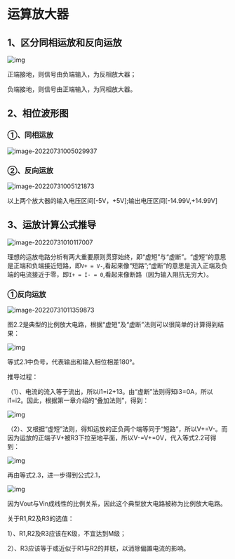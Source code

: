 # 运算放大器

## 1、区分同相运放和反向运放

 ![img](https://pic-1304959529.cos.ap-guangzhou.myqcloud.com/DB/4610b912c8fcc3ce01db07059f45d688d43f20e9)

正端接地，则信号由负端输入，为反相放大器；

负端接地，则信号由正端输入，为同相放大器。

## 2、相位波形图

###  ①、同相运放

![image-20220731005029937](https://pic-1304959529.cos.ap-guangzhou.myqcloud.com/DB/image-20220731005029937.png)

### ②、反向运放

![image-20220731005121873](https://pic-1304959529.cos.ap-guangzhou.myqcloud.com/DB/image-20220731005121873.png)

以上两个放大器的输入电压区间[-5V，+5V];输出电压区间[-14.99V,+14.99V]

## 3、运放计算公式推导

![image-20220731010117007](https://pic-1304959529.cos.ap-guangzhou.myqcloud.com/DB/image-20220731010117007.png)

理想的运放电路分析有两大重要原则贯穿始终，即“虚短”与“虚断”。“虚短”的意思是正端和负端接近短路，即`V+ = V-`,看起来像“短路”;“虚断”的意思是流入正端及负端的电流接近于零，即`I+ = I- = 0`,看起来像断路（因为输入阻抗无穷大）。

### ①反向运放

![image-20220731011359873](https://pic-1304959529.cos.ap-guangzhou.myqcloud.com/DB/image-20220731011359873.png)

图2.2是典型的比例放大电路，根据“虚短”及“虚断”法则可以很简单的计算得到结果：

![img](https://pic-1304959529.cos.ap-guangzhou.myqcloud.com/DB/v2-7e3beb741c5d71697bfa56f796d597a8_720w.png)

等式2.1中负号，代表输出和输入相位相差180°。

推导过程：

（1）、电流的流入等于流出，所以i1=i2+13。由“虚断”法则得知i3=0A，所以i1=i2。因此，根据第一章介绍的“叠加法则”，得到：

![img](https://pic-1304959529.cos.ap-guangzhou.myqcloud.com/DB/v2-1e8d097ba06909490ca6ea07bb63a2aa_720w.png)

（2）、又根据“虚短”法则，得知运放的正负两个端等同于“短路”，所以V+=V-。而因为运放的正端子V+被R3下拉至地平面，所以V-=V+=0V，代入等式2.2可得到：

![img](https://pic-1304959529.cos.ap-guangzhou.myqcloud.com/DB/v2-9f84a57253ba5966bf1c8e751f42ba39_720w.png)

再由等式2.3，进一步得到公式2.1，

![img](https://pic-1304959529.cos.ap-guangzhou.myqcloud.com/DB/v2-9fef1e991e3c6da7a8317d05c35256d0_720w.png)

因为Vout与Vin成线性的比例关系，因此这个典型放大电路被称为比例放大电路。

关于R1,R2及R3的选值：

1）、R1,R2及R3应该在K级，不宜达到M级；

2）、R3应该等于或近似于R1与R2的并联，以消除偏置电流的影响。
